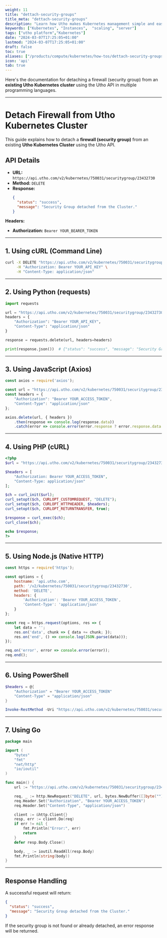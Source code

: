 ```yaml
---
weight: 11
title: "dettach-security-groups"
title_meta: "dettach-security-groups"
description: "Learn how Utho makes Kubernetes management simple and easy so you easily anticipate your kubernetes infrastructure costs"
keywords: ["Kubernetes", "Instances",  "scaling", "server"]
tags: ["utho platform","Kubernetes"]
date: "2024-03-07T17:25:05+01:00"
lastmod: "2024-03-07T17:25:05+01:00"
draft: false
toc: true
aliases: ["/products/compute/kubernetes/how-tos/dettach-security-groups"]
icon: 'api'
tab: true
---
```

Here's the documentation for detaching a firewall (security group) from an **existing Utho Kubernetes cluster** using the Utho API in multiple programming languages.

---

# **Detach Firewall from Utho Kubernetes Cluster**

This guide explains how to detach a **firewall (security group)** from an existing **Utho Kubernetes Cluster** using the Utho API.

## **API Details**

* **URL:** `https://api.utho.com/v2/kubernetes/750031/securitygroup/23432730`
* **Method:** `DELETE`
* **Response:**
  ```json
  {
    "status": "success",
    "message": "Security Group detached from the Cluster."
  }
  ```

**Headers:**

* **Authorization:** `Bearer YOUR_BEARER_TOKEN`

---

## **1. Using cURL (Command Line)**

```sh
curl -X DELETE "https://api.utho.com/v2/kubernetes/750031/securitygroup/23432730" \
     -H "Authorization: Bearer YOUR_API_KEY" \
     -H "Content-Type: application/json"
```

---

## **2. Using Python (requests)**

```python
import requests

url = "https://api.utho.com/v2/kubernetes/750031/securitygroup/23432730"
headers = {
    "Authorization": "Bearer YOUR_API_KEY",
    "Content-Type": "application/json"
}

response = requests.delete(url, headers=headers)

print(response.json())  # {"status": "success", "message": "Security Group detached from the Cluster."}
```

---

## **3. Using JavaScript (Axios)**

```javascript
const axios = require('axios');

const url = "https://api.utho.com/v2/kubernetes/750031/securitygroup/23432730";
const headers = {
    "Authorization": "Bearer YOUR_ACCESS_TOKEN",
    "Content-Type": "application/json"
};

axios.delete(url, { headers })
    .then(response => console.log(response.data))
    .catch(error => console.error(error.response ? error.response.data : error.message));
```

---

## **4. Using PHP (cURL)**

```php
<?php
$url = "https://api.utho.com/v2/kubernetes/750031/securitygroup/23432730";

$headers = [
    "Authorization: Bearer YOUR_ACCESS_TOKEN",
    "Content-Type: application/json"
];

$ch = curl_init($url);
curl_setopt($ch, CURLOPT_CUSTOMREQUEST, "DELETE");
curl_setopt($ch, CURLOPT_HTTPHEADER, $headers);
curl_setopt($ch, CURLOPT_RETURNTRANSFER, true);

$response = curl_exec($ch);
curl_close($ch);

echo $response;
?>
```

---

## **5. Using Node.js (Native HTTP)**

```javascript
const https = require('https');

const options = {
    hostname: 'api.utho.com',
    path: '/v2/kubernetes/750031/securitygroup/23432730',
    method: 'DELETE',
    headers: {
        'Authorization': 'Bearer YOUR_ACCESS_TOKEN',
        'Content-Type': 'application/json'
    }
};

const req = https.request(options, res => {
    let data = '';
    res.on('data', chunk => { data += chunk; });
    res.on('end', () => console.log(JSON.parse(data)));
});

req.on('error', error => console.error(error));
req.end();
```

---

## **6. Using PowerShell**

```powershell
$headers = @{
    "Authorization" = "Bearer YOUR_ACCESS_TOKEN"
    "Content-Type" = "application/json"
}

Invoke-RestMethod -Uri "https://api.utho.com/v2/kubernetes/750031/securitygroup/23432730" -Method Delete -Headers $headers
```

---

## **7. Using Go**

```go
package main

import (
	"bytes"
	"fmt"
	"net/http"
	"io/ioutil"
)

func main() {
	url := "https://api.utho.com/v2/kubernetes/750031/securitygroup/23432730"

	req, _ := http.NewRequest("DELETE", url, bytes.NewBuffer([]byte("")))
	req.Header.Set("Authorization", "Bearer YOUR_ACCESS_TOKEN")
	req.Header.Set("Content-Type", "application/json")

	client := &http.Client{}
	resp, err := client.Do(req)
	if err != nil {
		fmt.Println("Error:", err)
		return
	}
	defer resp.Body.Close()

	body, _ := ioutil.ReadAll(resp.Body)
	fmt.Println(string(body))
}
```

---

## **Response Handling**

A successful request will return:

```json
{
  "status": "success",
  "message": "Security Group detached from the Cluster."
}
```

If the security group is not found or already detached, an error response will be returned.
